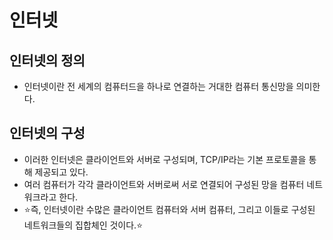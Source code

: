 # 인터넷

## 인터넷의 정의
- 인터넷이란 전 세계의 컴퓨터드을 하나로 연결하는 거대한 컴퓨터 통신망을 의미한다.

## 인터넷의 구성
- 이러한 인터넷은 클라이언트와 서버로 구성되며, TCP/IP라는 기본 프로토콜을 통해 제공되고 
있다.
- 여러 컴퓨터가 각각 클라이언트와 서버로써 서로 연결되어 구성된 망을 컴퓨터 네트워크라고 한다.
- ⭐즉, 인터넷이란 수많은 클라이언트 컴퓨터와 서버 컴퓨터, 그리고 이들로 구성된 네트워크들의 집합체인 것이다.⭐


